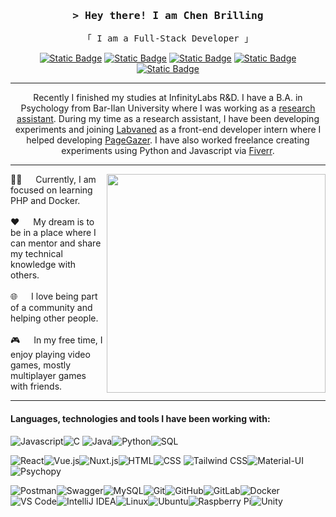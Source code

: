 <h3 align="center">
    <samp>&gt; Hey there! I am Chen Brilling</samp>
</h3>
<p align="center" style="pa"> 
	<samp>
	    「 I am a Full-Stack Developer 」
    </samp>
    <br> 
</p>

<p align="center" style="pa"> 
    <a href="https://www.linkedin.com/in/chen-brilling/" target="_blank"><img alt="Static Badge" src="https://img.shields.io/badge/Linkedin-Linkedin?style=for-the-badge&logo=Linkedin&logoColor=white&labelColor=0a66c2&color=0a66c2"></a>
    <a href="mailto: chenbrilling@gmail.com"><img alt="Static Badge" src="https://img.shields.io/badge/gmail-gmail?style=for-the-badge&logo=gmail&logoColor=white&labelColor=BD1220&color=BD1220"></a>
   <a href="https://stackoverflow.com/users/17718587/chenbr" target="_blank"><img alt="Static Badge" src="https://img.shields.io/badge/Stackoverflow-Stackoverflow?style=for-the-badge&logo=Stackoverflow&logoColor=white&labelColor=F47F24&color=F47F24"></a>
     <a href="https://psychen.dev/" target="_blank"><img alt="Static Badge" src="https://img.shields.io/badge/website-website?style=for-the-badge&logo=weightsandbiases&logoColor=white&labelColor=800080&color=800080"></a>
     <a href="https://discourse.psychopy.org/u/chen/summary" target="_blank"><img alt="Static Badge" src="https://img.shields.io/badge/psychopy-psychopy?style=for-the-badge&logo=headspace&logoColor=white&labelColor=gray&color=gray"></a>
    </p>
    
---

<p align="center"> 
	Recently I finished my studies at InfinityLabs R&D.
    I have a B.A. in Psychology from Bar-Ilan University where I was working as a <a href="https://ilushgordon.wixsite.com/ilanit-gordon-lab" target="_blank">research assistant</a>.
During my time as a research assistant, I have been developing experiments and joining <a href="https://www.labvanced.com/" target="_blank">Labvaned</a> as a front-end developer intern where I helped developing <a href="https://www.pagegazer.com/" target="_blank">PageGazer</a>. I have also worked freelance creating experiments using Python and Javascript via <a href="https://www.fiverr.com/eyalchen" target="_blank">Fiverr</a>.
</p>

---

 <p>
  <img align="right" width="350" src="https://cdn.dribbble.com/users/1162077/screenshots/3848914/programmer.gif" />
  👨‍💻 &emsp; Currently, I am focused on learning PHP and Docker.
  <br/><br/>
  ❤️ &emsp; My dream is to be in a place where I can mentor and share my technical knowledge with others.
  <br/><br/>
  🌐 &emsp; I love being part of a community and helping other people.
  <br/><br/>
  🎮 &emsp; In my free time, I enjoy playing video games, mostly multiplayer games with friends.
  <!-- <br/><br/>
  💬 &emsp; You can reach me at chenbrilling@gmail.com-->
</p>

---

<h4>Languages, technologies and tools I have been working with:</h4>

<img alt='Javascript' src='https://img.shields.io/badge/Javascript-100000?style=for-the-badge&logo=Javascript&logoColor=F0DB4F&labelColor=black&color=F0DB4F'/><img alt='C' src='https://img.shields.io/badge/C-100000?style=for-the-badge&logo=C&logoColor=659AD3&labelColor=black&color=659AD3'/>
<img alt="Java" src="https://img.shields.io/badge/java-java?style=for-the-badge&logo=coffeescript&logoColor=f89820&labelColor=black&color=f89820"><img alt="Python" src="https://img.shields.io/badge/python-python?style=for-the-badge&logo=python&logoColor=ffde57&labelColor=black&color=ffde57"><img alt="SQL" src="https://img.shields.io/badge/sql-sql?style=for-the-badge&logo=databricks&logoColor=58CF38&labelColor=black&color=58CF38">

<img alt="React" src="https://img.shields.io/badge/react-react?style=for-the-badge&logo=react&logoColor=61dafb&labelColor=black&color=61dafb"><img alt="Vue.js" src="https://img.shields.io/badge/vue.js-vue?style=for-the-badge&logo=vue.js&logoColor=41B883&labelColor=black&color=41B883"><img alt="Nuxt.js" src="https://img.shields.io/badge/nuxt.js-nuxt?style=for-the-badge&logo=nuxt.js&logoColor=41b883&labelColor=black&color=3b8070"><img alt="HTML" src="https://img.shields.io/badge/html-html?style=for-the-badge&logo=html5&logoColor=e34c26&labelColor=black&color=e34c26"><img alt="CSS" src="https://img.shields.io/badge/css-css?style=for-the-badge&logo=css3&logoColor=264de4&labelColor=black&color=264de4">
<img alt="Tailwind CSS" src="https://img.shields.io/badge/Tailwind%20CSS-Tailwind%20CSS?style=for-the-badge&logo=tailwindcss&logoColor=06b6d4&labelColor=black&color=06b6d4"><img alt="Material-UI" src="https://img.shields.io/badge/mui-mui?style=for-the-badge&logo=mui&logoColor=00B0FF&labelColor=black&color=00B0FF"><img alt="Psychopy" src="https://img.shields.io/badge/psychopy-psychopy?style=for-the-badge&logo=headspace&logoColor=gray&labelColor=black&color=gray">

<img alt="Postman" src="https://img.shields.io/badge/postman-postman?style=for-the-badge&logo=postman&logoColor=ef5b25%20&labelColor=black&color=ef5b25"><img alt="Swagger" src="https://img.shields.io/badge/swagger-swagger?style=for-the-badge&logo=swagger&logoColor=09b7b8&labelColor=black&color=09b7b8"><img alt="MySQL" src="https://img.shields.io/badge/mysql-mysql?style=for-the-badge&logo=mysql&logoColor=00758f&labelColor=black&color=00758f"><img alt="Git" src="https://img.shields.io/badge/git-git?style=for-the-badge&logo=git&logoColor=F1502F&labelColor=black&color=F1502F"><img alt="GitHub" src="https://img.shields.io/badge/GitHub-github?style=for-the-badge&logo=github&logoColor=24292e&labelColor=black&color=24292e"><img alt="GitLab" src="https://img.shields.io/badge/gitlab-gitlab?style=for-the-badge&logo=gitlab&logoColor=FC6D27&labelColor=black&color=FC6D27"><img alt="Docker" src="https://img.shields.io/badge/docker-docker?style=for-the-badge&logo=docker&logoColor=0db7ed&labelColor=black&color=0db7ed"><img alt="VS Code" src="https://img.shields.io/badge/Visual%20Studio%20Code-Visual%20Studio%20Code?style=for-the-badge&logo=visualstudiocode&logoColor=0078d7&labelColor=black&color=0078d7"><img alt="IntelliJ IDEA" src="https://img.shields.io/badge/intellij-intellij?style=for-the-badge&logo=intellijidea&logoColor=8B5BAC&labelColor=black&color=8B5BAC"><img alt="Linux" src="https://img.shields.io/badge/linux-linux?style=for-the-badge&logo=linux&logoColor=FFCC33&labelColor=black&color=FFCC33"><img alt="Ubuntu" src="https://img.shields.io/badge/ubuntu-ubuntu?style=for-the-badge&logo=ubuntu&logoColor=E95420&labelColor=black&color=E95420"><img alt="Raspberry Pi" src="https://img.shields.io/badge/raspberrypi-raspberrypi?style=for-the-badge&logo=raspberrypi&logoColor=C51A4A&labelColor=black&color=C51A4A"><img alt="Unity" src="https://img.shields.io/badge/unity-unity?style=for-the-badge&logo=unity&logoColor=29333D&labelColor=black&color=29333D">
